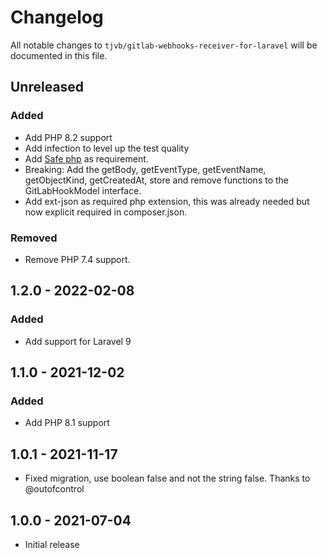 # Changelog

All notable changes to `tjvb/gitlab-webhooks-receiver-for-laravel` will be documented in this file.

## Unreleased

### Added
- Add PHP 8.2 support
- Add infection to level up the test quality
- Add [Safe php](https://packagist.org/packages/thecodingmachine/safe) as requirement.
- Breaking: Add the getBody, getEventType, getEventName, getObjectKind, getCreatedAt, store and remove functions to the GitLabHookModel interface.
- Add ext-json as required php extension, this was already needed but now explicit required in composer.json. 


### Removed
- Remove PHP 7.4 support.

## 1.2.0 - 2022-02-08
### Added
- Add support for Laravel 9

## 1.1.0 - 2021-12-02
### Added
- Add PHP 8.1 support

## 1.0.1 - 2021-11-17
- Fixed migration, use boolean false and not the string false. Thanks to @outofcontrol

## 1.0.0 - 2021-07-04
- Initial release